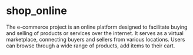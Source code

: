 # shop_online
The e-commerce project is an online platform designed to facilitate buying and selling of products or services over the internet. It serves as a virtual marketplace, connecting buyers and sellers from various locations. Users can browse through a wide range of products, add items to their cart.
